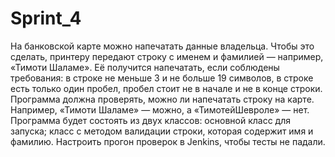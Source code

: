 # Sprint_4
На банковской карте можно напечатать данные владельца. Чтобы это сделать, принтеру передают строку с именем и фамилией — например, «Тимоти Шаламе». Её получится напечатать, если соблюдены требования:
в строке не меньше 3 и не больше 19 символов,
в строке есть только один пробел,
пробел стоит не в начале и не в конце строки.
Программа должна проверять, можно ли напечатать строку на карте. Например, «Тимоти Шаламе» — можно, а «ТимотейШевроле» — нет.
Программа будет состоять из двух классов:
основной класс для запуска;
класс с методом валидации строки, которая содержит имя и фамилию.
Настроить прогон проверок в Jenkins, чтобы тесты не падали.
